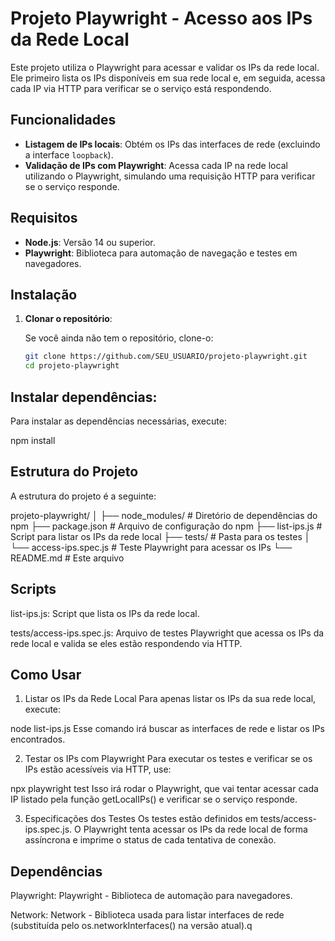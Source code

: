 # Projeto Playwright - Acesso aos IPs da Rede Local

Este projeto utiliza o Playwright para acessar e validar os IPs da rede local. Ele primeiro lista os IPs disponíveis em sua rede local e, em seguida, acessa cada IP via HTTP para verificar se o serviço está respondendo.

## Funcionalidades

- **Listagem de IPs locais**: Obtém os IPs das interfaces de rede (excluindo a interface `loopback`).
- **Validação de IPs com Playwright**: Acessa cada IP na rede local utilizando o Playwright, simulando uma requisição HTTP para verificar se o serviço responde.

## Requisitos

- **Node.js**: Versão 14 ou superior.
- **Playwright**: Biblioteca para automação de navegação e testes em navegadores.

## Instalação

1. **Clonar o repositório**:

   Se você ainda não tem o repositório, clone-o:

   ```bash
   git clone https://github.com/SEU_USUARIO/projeto-playwright.git
   cd projeto-playwright

## Instalar dependências:
Para instalar as dependências necessárias, execute:

npm install


## Estrutura do Projeto
A estrutura do projeto é a seguinte:

projeto-playwright/
│
├── node_modules/           # Diretório de dependências do npm
├── package.json            # Arquivo de configuração do npm
├── list-ips.js             # Script para listar os IPs da rede local
├── tests/                  # Pasta para os testes
│   └── access-ips.spec.js  # Teste Playwright para acessar os IPs
└── README.md               # Este arquivo


## Scripts

list-ips.js: Script que lista os IPs da rede local.

tests/access-ips.spec.js: Arquivo de testes Playwright que acessa os IPs da rede local e valida se eles estão respondendo via HTTP.

## Como Usar
1. Listar os IPs da Rede Local
Para apenas listar os IPs da sua rede local, execute:


node list-ips.js
Esse comando irá buscar as interfaces de rede e listar os IPs encontrados.

2. Testar os IPs com Playwright
Para executar os testes e verificar se os IPs estão acessíveis via HTTP, use:


npx playwright test
Isso irá rodar o Playwright, que vai tentar acessar cada IP listado pela função getLocalIPs() e verificar se o serviço responde.

3. Especificações dos Testes
Os testes estão definidos em tests/access-ips.spec.js. O Playwright tenta acessar os IPs da rede local de forma assíncrona e imprime o status de cada tentativa de conexão.

## Dependências
Playwright: Playwright - Biblioteca de automação para navegadores.

Network: Network - Biblioteca usada para listar interfaces de rede (substituída pelo os.networkInterfaces() na versão atual).q